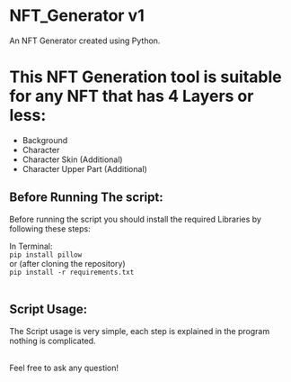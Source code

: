 # NFT_Generator v1
An NFT Generator created using Python.


<h1>This NFT Generation tool is suitable for any NFT that has 4 Layers or less:</h1>
<ul>
  <li>Background</li>
  <li>Character</li>
  <li>Character Skin (Additional)</li>
  <li>Character Upper Part (Additional)</li>
</ul>

<h2>Before Running The script:</h2>
<p>Before running the script you should install the required Libraries by following these steps:</p>
<span>In Terminal:</span>
<br>
<code>pip install pillow</code>
<br>
<span>or (after cloning the repository)</span>
<br>
<code>pip install -r requirements.txt</code>
<br>
<br>
<h2>Script Usage:</h2>
<p>The Script usage is very simple, each step is explained in the program nothing is complicated.</p>
<br>
<span>Feel free to ask any question!</span>
